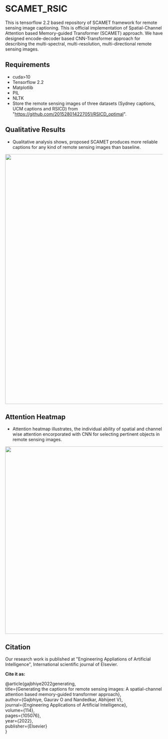 # SCAMET_RSIC
This is tensorflow 2.2 based repository of SCAMET framework for remote sensing image captioning.
This is official implementation of Spatial-Channel Attention based Memory-guided Transformer (SCAMET) approach.
We have designed encode-decoder based CNN-Transformer approach for describing the multi-spectral, multi-resolution, multi-directional remote sensing images.



## Requirements
- cuda>10
- Tensorflow 2.2
- Matplotlib
- PIL
- NLTK
- Store the remote sensing images of three datasets (Sydney captions, UCM captions and RSICD) from "https://github.com/201528014227051/RSICD_optimal".



## Qualitative Results
- Qualitative analysis shows, proposed SCAMET produces more reliable captions for any kind of remote sensing images than baseline.
<img src="https://user-images.githubusercontent.com/34480222/174289021-c3380b16-0238-4f80-a8c8-65342dc66679.png" width="600" height="800" />

## Attention Heatmap
- Attention heatmap illustrates, the individual ability of spatial and channel wise attention encorporated with CNN for selecting pertinent objects in remote sensing images.
<img src="https://user-images.githubusercontent.com/34480222/174290699-822f3c98-ed44-41e6-a1b1-0de36d966507.png" width="600" height="600" />

## Citation
Our research work is published at "Engineering Appliations of Artificial Intelligence", International scientific journal of Elsevier.

**Cite it as:**

@article{gajbhiye2022generating, \
  title={Generating the captions for remote sensing images: A spatial-channel attention based memory-guided transformer approach}, \
  author={Gajbhiye, Gaurav O and Nandedkar, Abhijeet V}, \
  journal={Engineering Applications of Artificial Intelligence}, \
  volume={114}, \
  pages={105076}, \
  year={2022}, \
  publisher={Elsevier}  \
}
